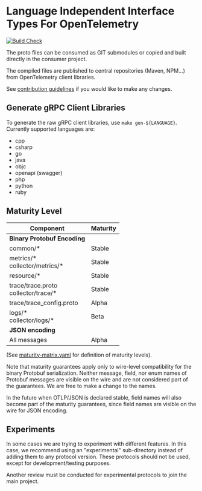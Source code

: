 # Language Independent Interface Types For OpenTelemetry

[![Build Check](https://github.com/open-telemetry/opentelemetry-proto/workflows/Build%20Check/badge.svg?branch=main)](https://github.com/open-telemetry/opentelemetry-proto/actions?query=workflow%3A%22Build+Check%22+branch%3Amain)

The proto files can be consumed as GIT submodules or copied and built directly in the consumer project.

The compiled files are published to central repositories (Maven, NPM...) from OpenTelemetry client libraries.

See [contribution guidelines](CONTRIBUTING.md) if you would like to make any changes.

## Generate gRPC Client Libraries

To generate the raw gRPC client libraries, use `make gen-${LANGUAGE}`. Currently supported languages are:

* cpp
* csharp
* go
* java
* objc
* openapi (swagger)
* php
* python
* ruby

## Maturity Level

Component                            | Maturity |
-------------------------------------|----------|
**Binary Protobuf Encoding**         |          |
common/*                             | Stable   |
metrics/\*<br>collector/metrics/*    | Stable   |
resource/*                           | Stable   |
trace/trace.proto<br>collector/trace/* | Stable   |
trace/trace_config.proto             | Alpha    |
logs/\*<br>collector/logs/*          | Beta     |
**JSON encoding**                    |          |
All messages                         | Alpha    |

(See [maturity-matrix.yaml](https://github.com/open-telemetry/community/blob/47813530864b9fe5a5146f466a58bd2bb94edc72/maturity-matrix.yaml#L57)
for definition of maturity levels).

Note that maturity guarantees apply only to wire-level compatibility for the binary
Protobuf serialization. Neither message, field, nor enum names of Protobuf messages
are visible on the wire and are not considered part of the guarantees. We are free
to make a change to the names.

In the future when OTLP/JSON is declared stable, field names will also become part of
the maturity guarantees, since field names are visible on the wire for JSON encoding.

## Experiments

In some cases we are trying to experiment with different features. In this case,
we recommend using an "experimental" sub-directory instead of adding them to any
protocol version. These protocols should not be used, except for
development/testing purposes.

Another review must be conducted for experimental protocols to join the main project.
